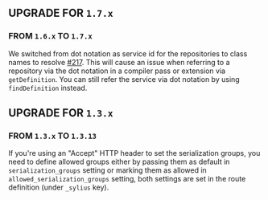 ## UPGRADE FOR `1.7.x`

### FROM `1.6.x` TO `1.7.x`

We switched from dot notation as service id for the repositories to class names to resolve [#217](https://github.com/Sylius/SyliusResourceBundle/issues/217).
This will cause an issue when referring to a repository via the dot notation in a compiler pass or extension via  
`getDefinition`. You can still refer the service via dot notation by using `findDefinition` instead.


## UPGRADE FOR `1.3.x`

### FROM `1.3.x` TO `1.3.13`

If you're using an "Accept" HTTP header to set the serialization groups, you need to define allowed groups
either by passing them as default in `serialization_groups` setting or marking them as allowed in 
`allowed_serialization_groups` setting, both settings are set in the route definition (under `_sylius` key).
